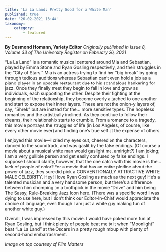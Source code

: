 ```yaml
---
title: 'La La Land: Pretty Good for a White Man'
published: true
date: '26-02-2021 13:48'
taxonomy:
    category:
        - featured
---
```


**By Desmond Homann, Variety Editor** _Originally published in Issue 8, Volume 33 of The University Register on February 26, 2021_

“La La Land” is a romantic musical centered around Mia and Sebastian, played by Emma Stone and Ryan Gosling respectively, and their struggles in the “City of Stars.” Mia is an actress trying to find her “big break” by going through tedious auditions whereas Sebastian can’t even hold a job as a piano player in an upscale restaurant due to his scandalous hankering for jazz. Once they finally meet they begin to fall in love and grow as individuals, each supporting the other. Despite their fighting at the beginning of the relationship, they become overly attached to one another and start to expose their inner layers. These are not the onion-y layers of, say, “Shrek” but are instead for the... more sensitive types. The hopeless romantics and the artistically inclined. As they continue to follow their dreams, their relationship starts to crumble. From a romance to a tragedy, this movie portrays the struggles of life (in Los Angeles, of course, like every other movie ever) and finding one’s true self at the expense of others.

I enjoyed this movie—I cried my eyes out, cheered on the characters, danced to the soundtrack, and was gaslit by the false endings. (Of course a movie about a musical white man would gaslight me, amiright?) I am joking; I am a very gullible person and get easily confused by false endings. I suppose I should clarify, however, that the one catch with this movie is the... lack of people of color? For a movie that has an entire plotline about the power of jazz, they sure did pick a CONVENTIONALLY ATTRACTIVE WHITE MALE CELEBRITY. Hey! I love Ryan Gosling as much as the next guy! He’s a talented musician and a very handsome person, but there’s a difference between him chomping on a toothpick in the movie “Drive” and him being The Sassy, Rule-Breaking Jazz Icon here. (There was a specific word I was dying to use here, but I don’t think our Editor-In-Chief would appreciate the choice of language, even though I am just a white guy making fun of another white guy.)

Overall, I was impressed by this movie. I would have poked more fun at Ryan Gosling, but I think plenty of people beat me to it when “Moonlight” beat “La La Land” at the Oscars in a pretty rough mixup with plenty of second-hand embarrassment.

_Image on top courtesy of Film Matters_